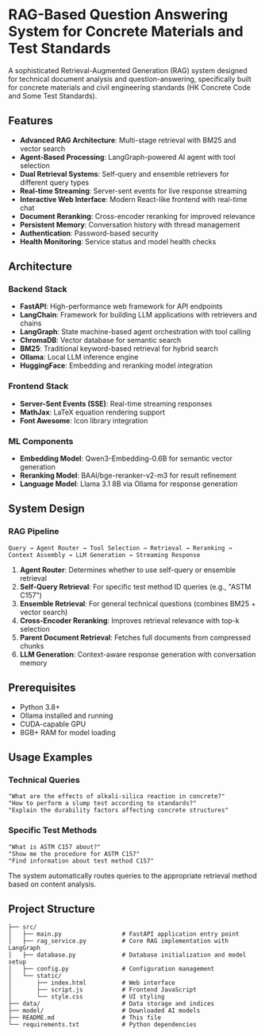 # RAG-Based Question Answering System for Concrete Materials and Test Standards

A sophisticated Retrieval-Augmented Generation (RAG) system designed for technical document analysis and question-answering, specifically built for concrete materials and civil engineering standards (HK Concrete Code and Some Test Standards).

## Features

- **Advanced RAG Architecture**: Multi-stage retrieval with BM25 and vector search
- **Agent-Based Processing**: LangGraph-powered AI agent with tool selection
- **Dual Retrieval Systems**: Self-query and ensemble retrievers for different query types  
- **Real-time Streaming**: Server-sent events for live response streaming
- **Interactive Web Interface**: Modern React-like frontend with real-time chat
- **Document Reranking**: Cross-encoder reranking for improved relevance
- **Persistent Memory**: Conversation history with thread management
- **Authentication**: Password-based security
- **Health Monitoring**: Service status and model health checks

## Architecture

### Backend Stack
- **FastAPI**: High-performance web framework for API endpoints
- **LangChain**: Framework for building LLM applications with retrievers and chains
- **LangGraph**: State machine-based agent orchestration with tool calling
- **ChromaDB**: Vector database for semantic search
- **BM25**: Traditional keyword-based retrieval for hybrid search
- **Ollama**: Local LLM inference engine
- **HuggingFace**: Embedding and reranking model integration

### Frontend Stack
- **Server-Sent Events (SSE)**: Real-time streaming responses
- **MathJax**: LaTeX equation rendering support
- **Font Awesome**: Icon library integration

### ML Components
- **Embedding Model**: Qwen3-Embedding-0.6B for semantic vector generation
- **Reranking Model**: BAAI/bge-reranker-v2-m3 for result refinement
- **Language Model**: Llama 3.1 8B via Ollama for response generation

## System Design

### RAG Pipeline
```
Query → Agent Router → Tool Selection → Retrieval → Reranking → Context Assembly → LLM Generation → Streaming Response
```

1. **Agent Router**: Determines whether to use self-query or ensemble retrieval
2. **Self-Query Retrieval**: For specific test method ID queries (e.g., "ASTM C157")
3. **Ensemble Retrieval**: For general technical questions (combines BM25 + vector search)
4. **Cross-Encoder Reranking**: Improves retrieval relevance with top-k selection
5. **Parent Document Retrieval**: Fetches full documents from compressed chunks
6. **LLM Generation**: Context-aware response generation with conversation memory

## Prerequisites

- Python 3.8+
- Ollama installed and running
- CUDA-capable GPU
- 8GB+ RAM for model loading

## Usage Examples

### Technical Queries
```
"What are the effects of alkali-silica reaction in concrete?"
"How to perform a slump test according to standards?"
"Explain the durability factors affecting concrete structures"
```

### Specific Test Methods
```
"What is ASTM C157 about?"
"Show me the procedure for ASTM C157"
"Find information about test method C157"
```

The system automatically routes queries to the appropriate retrieval method based on content analysis.

## Project Structure

```
├── src/
│   ├── main.py                 # FastAPI application entry point
│   ├── rag_service.py          # Core RAG implementation with LangGraph
│   ├── database.py             # Database initialization and model setup
│   ├── config.py               # Configuration management
│   └── static/
│       ├── index.html          # Web interface
│       ├── script.js           # Frontend JavaScript
│       └── style.css           # UI styling
├── data/                       # Data storage and indices
├── model/                      # Downloaded AI models
├── README.md                   # This file
└── requirements.txt            # Python dependencies
```
